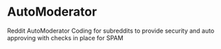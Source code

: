 # AutoModerator
Reddit AutoModerator Coding for subreddits to provide security and auto approving with checks in place for SPAM

